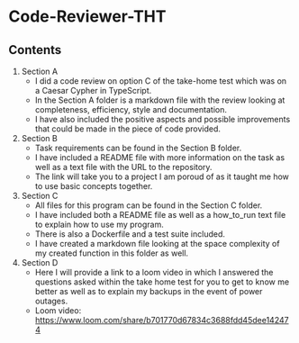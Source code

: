 # Code-Reviewer-THT

## Contents
1. Section A
   * I did a code review on option C of the take-home test which was on a Caesar Cypher in TypeScript.
   * In the Section A folder is a markdown file with the review looking at completeness, efficiency, style and documentation.
   * I have also included the positive aspects and possible improvements that could be made in the piece of code provided.
1. Section B
    * Task requirements can be found in the Section B folder.
     * I have included a README file with more information on the task as well as a text file with the URL to the repository.
    * The link will take you to a project I am poroud of as it taught me how to use basic concepts together.
1. Section C
    * All files for this program can be found in the Section C folder.
    * I have included both a README file as well as a how_to_run text file to explain how to use my program.
    * There is also a Dockerfile and a test suite included.
    * I have created a markdown file looking at the space complexity of my created function in this folder as well.
1. Section D
    * Here I will provide a link to a loom video in which I answered the questions asked within the take home test for you to get to know me better as well as to explain my backups in the event of power outages.
    * Loom video: https://www.loom.com/share/b701770d67834c3688fdd45dee142474

